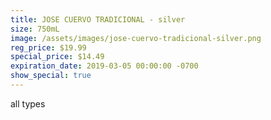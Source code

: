 ```yaml
---
title: JOSE CUERVO TRADICIONAL - silver
size: 750mL
image: /assets/images/jose-cuervo-tradicional-silver.png
reg_price: $19.99
special_price: $14.49
expiration_date: 2019-03-05 00:00:00 -0700
show_special: true
---
```


all types